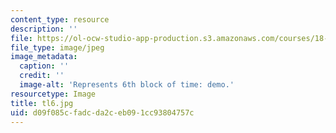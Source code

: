 ```yaml
---
content_type: resource
description: ''
file: https://ol-ocw-studio-app-production.s3.amazonaws.com/courses/18-05-introduction-to-probability-and-statistics-spring-2014/d09f085cfadcda2ceb091cc93804757c_tl6.jpg
file_type: image/jpeg
image_metadata:
  caption: ''
  credit: ''
  image-alt: 'Represents 6th block of time: demo.'
resourcetype: Image
title: tl6.jpg
uid: d09f085c-fadc-da2c-eb09-1cc93804757c
---
```

